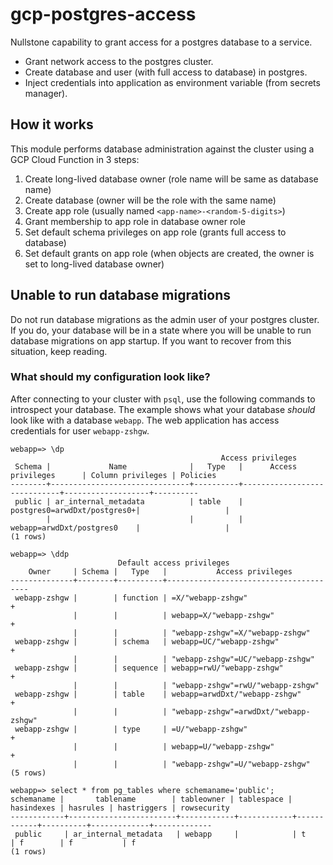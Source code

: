 # gcp-postgres-access

Nullstone capability to grant access for a postgres database to a service.
- Grant network access to the postgres cluster.
- Create database and user (with full access to database) in postgres.
- Inject credentials into application as environment variable (from secrets manager).

## How it works

This module performs database administration against the cluster using a GCP Cloud Function in 3 steps:
1. Create long-lived database owner (role name will be same as database name)
2. Create database (owner will be the role with the same name)
3. Create app role (usually named `<app-name>-<random-5-digits>`)
4. Grant membership to app role in database owner role
5. Set default schema privileges on app role (grants full access to database)
6. Set default grants on app role (when objects are created, the owner is set to long-lived database owner)

## Unable to run database migrations

Do not run database migrations as the admin user of your postgres cluster.
If you do, your database will be in a state where you will be unable to run database migrations on app startup.
If you want to recover from this situation, keep reading.

### What should my configuration look like?

After connecting to your cluster with `psql`, use the following commands to introspect your database.
The example shows what your database *should* look like with a database `webapp`.
The web application has access credentials for user `webapp-zshgw`.

```shell
webapp=> \dp
                                               Access privileges
 Schema |             Name              |   Type   |      Access privileges      | Column privileges | Policies
--------+-------------------------------+----------+-----------------------------+-------------------+----------
 public | ar_internal_metadata          | table    | postgres0=arwdDxt/postgres0+|                   |
        |                               |          | webapp=arwdDxt/postgres0    |                   |
(1 rows)
```

```shell
webapp=> \ddp
                        Default access privileges
    Owner     | Schema |   Type   |           Access privileges           
--------------+--------+----------+---------------------------------------
 webapp-zshgw |        | function | =X/"webapp-zshgw"                    +
              |        |          | webapp=X/"webapp-zshgw"              +
              |        |          | "webapp-zshgw"=X/"webapp-zshgw"
 webapp-zshgw |        | schema   | webapp=UC/"webapp-zshgw"             +
              |        |          | "webapp-zshgw"=UC/"webapp-zshgw"
 webapp-zshgw |        | sequence | webapp=rwU/"webapp-zshgw"            +
              |        |          | "webapp-zshgw"=rwU/"webapp-zshgw"
 webapp-zshgw |        | table    | webapp=arwdDxt/"webapp-zshgw"        +
              |        |          | "webapp-zshgw"=arwdDxt/"webapp-zshgw"
 webapp-zshgw |        | type     | =U/"webapp-zshgw"                    +
              |        |          | webapp=U/"webapp-zshgw"              +
              |        |          | "webapp-zshgw"=U/"webapp-zshgw"
(5 rows)
```

```shell
webapp=> select * from pg_tables where schemaname='public';
schemaname |       tablename        | tableowner | tablespace | hasindexes | hasrules | hastriggers | rowsecurity 
------------+------------------------+------------+------------+------------+----------+-------------+-------------
 public     | ar_internal_metadata   | webapp     |            | t          | f        | f           | f
(1 rows)
```
